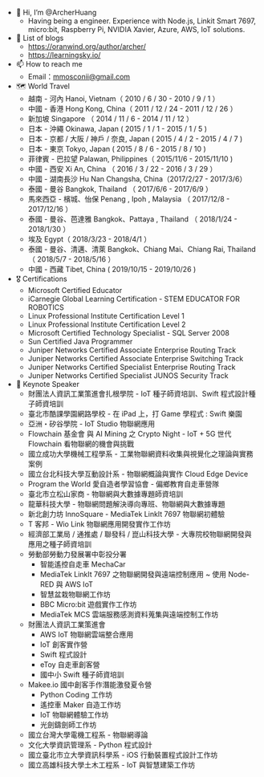 - 👋 Hi, I’m @ArcherHuang
  - Having being a engineer. Experience with Node.js, Linkit Smart 7697, micro:bit, Raspberry Pi, NVIDIA Xavier, Azure, AWS, IoT solutions.
- 🌱  List of blogs
  - https://oranwind.org/author/archer/
  - https://learningsky.io/
- 📫 How to reach me 
  - Email：mmosconii@gmail.com
- 🗺 World Travel
  - 越南 - 河內 Hanoi, Vietnam（ 2010 / 6 / 30 - 2010 / 9 / 1 ）
  - 中國 - 香港 Hong Kong, China（ 2011 / 12 / 24 - 2011 / 12 / 26 ）
  - 新加坡 Singapore （ 2014 / 11 / 6 - 2014 / 11 / 12 ）
  - 日本 - 沖繩  Okinawa, Japan  ( 2015 / 1 / 1 - 2015 / 1 / 5 )
  - 日本 - 京都 / 大阪 / 神戶 / 奈良, Japan  ( 2015 / 4 / 2 - 2015 / 4 / 7 )
  - 日本 - 東京 Tokyo, Japan  ( 2015 / 8 / 6 - 2015 / 8 / 10 )
  - 菲律賓 - 巴拉望 Palawan,  Philippines（ 2015/11/6 - 2015/11/10 ) 
  - 中國 - 西安 Xi An, China （ 2016 / 3 / 22 - 2016 / 3 / 29 ）
  - 中國 - 湖南長沙 Hu Nan Changsha, China（2017/2/27 - 2017/3/6）
  - 泰國 - 曼谷 Bangkok, Thailand （ 2017/6/6 - 2017/6/9 ）
  - 馬來西亞 - 檳城、怡保 Penang , Ipoh  , Malaysia （ 2017/12/8 - 2017/12/16 ）
  - 泰國 - 曼谷、芭達雅 Bangkok、Pattaya  , Thailand （ 2018/1/24 - 2018/1/30 ）
  - 埃及 Egypt（ 2018/3/23 - 2018/4/1 ）
  - 泰國 - 曼谷、清邁、清萊 Bangkok、Chiang Mai、Chiang Rai, Thailand（ 2018/5/7 - 2018/5/16 ）
  - 中國 - 西藏 Tibet, China ( 2019/10/15 - 2019/10/26 )
- 🎖 Certifications
  - Microsoft Certified Educator
  - iCarnegie Global Learning Certification - STEM EDUCATOR FOR ROBOTICS 
  - Linux Professional Institute Certification Level 1
  - Linux Professional Institute Certification Level 2
  - Microsoft Certified Technology Specialist - SQL Server 2008
  - Sun Certified Java Programmer
  - Juniper Networks Certified Associate Enterprise Routing Track
  - Juniper Networks Certified Associate Enterprise Switching Track
  - Juniper Networks Certified Specialist Enterprise Routing Track
  - Juniper Networks Certified Specialist JUNOS Security Track
- 📣 Keynote Speaker
  - 財團法人資訊工業策進會扎根學院 - IoT 種子師資培訓、Swift 程式設計種子師資培訓
  - 臺北市酷課學園網路學校 - 在 iPad 上，打 Game 學程式 : Swift 樂園
  - 亞洲・矽谷學院 - IoT Studio 物聯網應用
  - Flowchain 基金會 與 AI Mining 之 Crypto Night - IoT + 5G 世代 Flowchain 看物聯網的機會與挑戰
  - 國立成功大學機械工程學系 - 工業物聯網資料收集與視覺化之理論與實務案例
  - 國立台北科技大學互動設計系 - 物聯網概論與實作 Cloud Edge Device
  - Program the World 愛自造者學習協會  - 偏鄉教育自走車營隊
  - 臺北市立松山家商 - 物聯網與大數據專題師資培訓
  - 龍華科技大學 - 物聯網問題解決導向專班、物聯網與大數據專題
  - 新北創力坊 InnoSquare - MediaTek LinkIt 7697 物聯網初體驗
  - T 客邦 - Wio Link 物聯網應用開發實作工作坊
  - 經濟部工業局 / 通推處 / 聯發科 / 崑山科技大學 - 大專院校物聯網開發與應用之種子師資培訓
  - 勞動部勞動力發展署中彰投分署
    - 智能遙控自走車 MechaCar
    - MediaTek LinkIt 7697 之物聯網開發與遠端控制應用 ~ 使用 Node-RED 與 AWS IoT
    - 智慧盆栽物聯網工作坊
    - BBC Micro:bit 遊戲實作工作坊
    - MediaTek  MCS 雲端服務感測資料蒐集與遠端控制工作坊
  - 財團法人資訊工業策進會
    - AWS IoT 物聯網雲端整合應用
    - IoT 創客實作營
    - Swift 程式設計
    - eToy 自走車創客營
    - 國中小 Swift 種子師資培訓
  - Makee.io 國中創客手作潛能激發夏令營
    - Python Coding 工作坊
    - 遙控車 Maker 自造工作坊
    - IoT 物聯網體驗工作坊
    - 光劍鑄劍師工作坊
  - 國立台灣大學電機工程系 - 物聯網導論
  - 文化大學資訊管理系 - Python 程式設計
  - 國立臺北市立大學資訊科學系 - iOS 行動裝置程式設計工作坊
  - 國立高雄科技大學土木工程系 - IoT 與智慧建築工作坊
<!---
ArcherHuang/ArcherHuang is a ✨ special ✨ repository because its `README.md` (this file) appears on your GitHub profile.
You can click the Preview link to take a look at your changes.
💞️ 
- 👀 I’m interested in ...
--->
